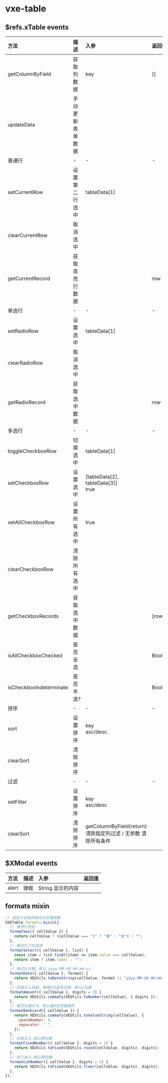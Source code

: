 # vxe-table

## $refs.xTable events

| 方法                    | 描述             | 入参                                                          | 返回值  |
| :---------------------- | :--------------- | :------------------------------------------------------------ | :------ |
| getColumnByField        | 获取列数据       | key                                                           | []      |
| updateData              | 手动更新表单数据 |                                                               |         |
| 普通行                  | -                | -                                                             | -       |
| setCurrentRow           | 设置第二行选中   | tableData[1]                                                  |         |
| clearCurrentRow         | 取消选中         |                                                               |         |
| getCurrentRecord        | 获取高亮行数据   |                                                               | row     |
| 单选行                  | -                | -                                                             | -       |
| setRadioRow             | 设置选中         | tableData[1]                                                  |         |
| clearRadioRow           | 取消选中         |                                                               |         |
| getRadioRecord          | 获取选中数据     |                                                               | row     |
| 多选行                  | -                | -                                                             | -       |
| toggleCheckboxRow       | 切换选中         | tableData[1]                                                  |         |
| setCheckboxRow          | 设置选中         | [tableData[2], tableData[3]]<br/>true                         |         |
| setAllCheckboxRow       | 设置所有选中     | true                                                          |         |
| clearCheckboxRow        | 清除所有选中     |                                                               |         |
| getCheckboxRecords      | 获取选中数据     |                                                               | [row]   |
| isAllCheckboxChecked    | 是否全选         |                                                               | Boolean |
| isCheckboxIndeterminate | 是否半选?        |                                                               | Boolean |
| 排序                    | -                | -                                                             | -       |
| sort                    | 设置排序         | key<br/>asc/desc                                              |         |
| clearSort               | 清除排序         |                                                               |         |
| 过滤                    | -                | -                                                             | -       |
| setFilter               | 设置排序         | key<br/>asc/desc                                              |         |
| clearSort               | 清除排序         | getColumnByField(return) 清除指定列过滤 / 无参数 清除所有条件 |         |

## $XModal events

| 方法  | 描述 | 入参              | 返回值 |
| :---- | :--- | :---------------- | :----- |
| alert | 弹框 | String 显示的内容 |        |

## formats mixin

```js
// 自定义全局的格式化处理函数
VXETable.formats.mixin({
  // 格式化性别
  formatSex({ cellValue }) {
    return cellValue ? (cellValue === "1" ? "男" : "女") : "";
  },
  // 格式化下拉选项
  formatSelect({ cellValue }, list) {
    const item = list.find((item) => item.value === cellValue);
    return item ? item.label : "";
  },
  // 格式化日期，默认 yyyy-MM-dd HH:mm:ss
  formatDate({ cellValue }, format) {
    return XEUtils.toDateString(cellValue, format || "yyyy-MM-dd HH:mm:ss");
  },
  // 四舍五入金额，每隔3位逗号分隔，默认2位数
  formatAmount({ cellValue }, digits = 2) {
    return XEUtils.commafy(XEUtils.toNumber(cellValue), { digits });
  },
  // 格式化银行卡，默认每4位空格隔开
  formatBankcard({ cellValue }) {
    return XEUtils.commafy(XEUtils.toValueString(cellValue), {
      spaceNumber: 4,
      separator: " ",
    });
  },
  // 四舍五入,默认两位数
  formatFixedNumber({ cellValue }, digits = 2) {
    return XEUtils.toFixed(XEUtils.round(cellValue, digits), digits);
  },
  // 向下舍入,默认两位数
  formatCutNumber({ cellValue }, digits = 2) {
    return XEUtils.toFixed(XEUtils.floor(cellValue, digits), digits);
  },
});
```

